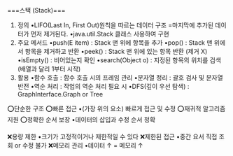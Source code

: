 ===스택 (Stack)===
1. 정의
   •LIFO(Last In, First Out)원칙을 따르는 데이터 구조
    =마지막에 추가된 데이터가 먼저 제거된다.
   •java.util.Stack 클래스 사용하여 구현
2. 주요 메서드
   •push(E item) : Stack 맨 위에 항목을 추가
   •pop() : Stack 맨 위에서 항목을 제거하고 반환
   •peek() : Stack 맨 위에 있는 항목 반환 (제거 X)
   •isEmpty() : 비어있는지 확인
   •search(Object o) : 지정된 항목의 위치를 검색
      (배열과 달리 1부터 시작)
3. 활용
   •함수 호출 : 함수 호출 시의 프레임 관리
   •문자열 정리 : 괄호 검사 및 문자열 반전
   •역순 처리 : 작업의 역순 처리 필요 시
   •DFS(깊이 우선 탐색) : GraphInterface.Graph or Tree

⭕단순한 구조
⭕빠른 접근
    •(가장 위의 요소) 빠르게 접근 및 수정
⭕재귀적 알고리즘 지원
⭕정확한 순서 보장
    •데이터의 삽입과 수정 순서 정확

❌용량 제한
    •크기가 고정적이거나 제한적일 수 있다
❌제한된 접근
    •중간 요서 직접 조회 or 수정 불가
❌메모리 관리
    •데이터 ↑ = 메모리 ↑